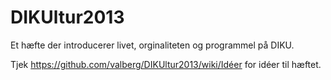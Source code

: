DIKUltur2013
============

Et hæfte der introducerer livet, orginaliteten og programmel på DIKU.

Tjek https://github.com/valberg/DIKUltur2013/wiki/Idéer for idéer til hæftet.
